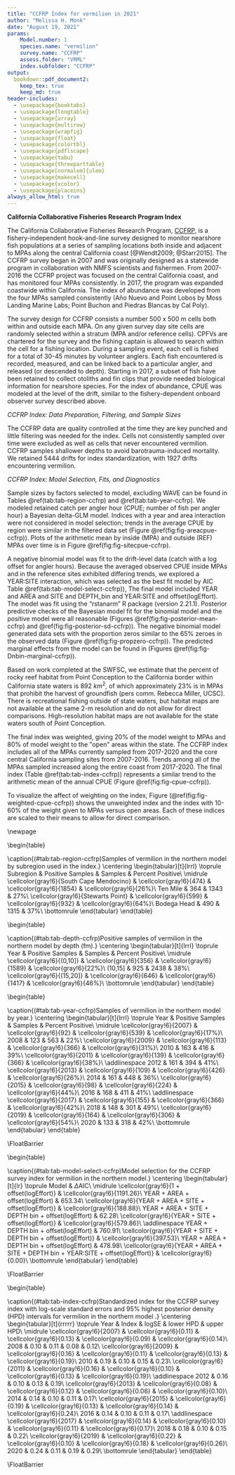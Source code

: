 ```yaml
---
title: "CCFRP Index for vermilion in 2021"
author: "Melissa H. Monk"
date: "August 19, 2021"
params:
    Model.number: 1
    species.name: "vermilion"
    survey.name: "CCFRP"
    assess.folder: "VRML"
    index.subfolder: "CCFRP"
output:
  bookdown::pdf_document2: 
    keep_tex: true
    keep_md: true
header-includes:
  - \usepackage{booktabs}
  - \usepackage{longtable}
  - \usepackage{array}
  - \usepackage{multirow}
  - \usepackage{wrapfig}
  - \usepackage{float}
  - \usepackage{colortbl}
  - \usepackage{pdflscape}
  - \usepackage{tabu}
  - \usepackage{threeparttable}
  - \usepackage[normalem]{ulem}
  - \usepackage{makecell}
  - \usepackage{xcolor}
  - \usepackage{placeins}
always_allow_html: true
---
```














**California Collaborative Fisheries Research Program Index**

The California Collaborative Fisheries Research Program, [CCFRP](https://www.mlml.calstate.edu/ccfrp/), 
is a fishery-independent 
hook-and-line survey designed to monitor nearshore fish populations at a series of sampling 
locations both inside and adjacent to MPAs along the central California coast 
[@Wendt2009; @Starr2015].  The CCFRP survey began in 2007 and was originally
designed as a statewide program in collaboration with NMFS scientists and fishermen. 
From 2007-2016 the CCFRP project was focused on the central California coast, and has monitored 
four MPAs consistently.  In 2017, 
the program was expanded coastwide within California.  The index of abundance was 
developed from the four MPAs sampled consistently (A&ntilde;o Nuevo and Point Lobos 
by Moss Landing Marine Labs; Point Buchon and Piedras Blancas by Cal Poly).

The survey design for CCFRP consists a number 500 x 500 m cells both within and 
outside each MPA. On any given survey day site cells are randomly 
selected within a stratum (MPA and/or reference cells).  CPFVs are chartered 
for the survey and the fishing captain is allowed to search within the cell for 
a fishing location.  During a sampling event, each cell is fished for a total of 
30-45 minutes by volunteer anglers. Each fish encountered is recorded, measured, 
and can be linked back to a particular angler, and released (or descended to depth). 
Starting in 2017, a subset of fish have been retained to collect otoliths and fin 
clips that provide needed biological information for nearshore species. For the index of abundance, CPUE was modeled at the level of the drift, similar to the 
fishery-dependent onboard observer survey described above.


*CCFRP Index: Data Preparation, Filtering, and Sample Sizes*

The CCFRP data are quality controlled at the time they are key punched and little 
filtering was needed for the index. 
Cells not consistently sampled over time were excluded as well as cells that never encountered vermilion. CCFRP samples shallower 
depths to avoid barotrauma-induced mortality.  We retained 5444 drifts for index standardization, with 1927 drifts encountering vermilion.
  


*CCFRP Index: Model Selection, Fits, and Diagnostics*

Sample sizes by factors selected to model, excluding WAVE can be found in Tables 
\@ref(tab:tab-region-ccfrp) and \@ref(tab:tab-year-ccfrp).
We modeled retained catch per angler hour (CPUE; number of fish per angler hour) 
a Bayesian delta-GLM model.  Indices with a year and area interaction were not 
considered in model selection; trends in the average CPUE by region were similar 
in the filtered data set (Figure \@ref(fig:fig-areacpue-ccfrp)). Plots of the arithmetic 
mean by inside (MPA) and outside (REF) MPAs over time is in Figure \@ref(fig:fig-sitecpue-ccfrp).

A negative binomial model was fit to the drift-level data (catch with a log offset for angler 
hours). Because the averaged observed CPUE inside MPAs and in the reference sites exhibited 
differing trends, we explored a YEAR:SITE interaction, which was selected as the best 
fit model by AIC Table \@ref(tab:tab-model-select-ccfrp)), The final model included
YEAR and AREA and SITE and DEPTH_bin and YEAR:SITE and offset(logEffort).
The model was fit using the “rstanarm” R package (version 2.21.1). Posterior predictive 
checks of the Bayesian model fit for the binomial model and the positive model 
were all reasonable (Figures \@ref(fig:fig-posterior-mean-ccfrp)  and 
 \@ref(fig:fig-posterior-sd-ccfrp)). The negative binomial model generated data sets with the 
 proportion zeros similar to the 65%  zeroes in the observed data 
(Figure \@ref(fig:fig-propzero-ccfrp)). The predicted marginal effects from the model can be found in (Figures \@ref(fig:fig-Dnbin-marginal-ccfrp)). 

Based on work completed at the SWFSC, we estimate that the percent of rocky reef habitat from Point Conception to the California border within California state waters is 892 $km^2$, of which approximately 23% is in MPAs that prohibit the harvest of groundfish (pers comm. Rebecca Miller, UCSC). There is recreational fishing outside of state waters, but habitat maps are not available at the same 2-m resolution and do not allow for direct comparisons. High-resolution habitat maps are not available for the state waters south of Point Conception.

The final index was weighted, giving 20% of the model weight to MPAs and 80% of model 
weight to the "open" areas within the state. The CCFRP index includes all of the 
MPAs currently sampled from 2017-2020 and the core central California sampling sites 
from 2007-2016.  Trends among all of the MPAs sampled increased along the entire coast 
from 2017-2020.  The final index (Table \@ref(tab:tab-index-ccfrp)) 
represents a similar trend to the arithmetic mean of the annual CPUE (Figure \@ref(fig:fig-cpue-ccfrp)).

To visualize the affect of weighting on the index, Figure (\@ref(fig:fig-weighted-cpue-ccfrp)) 
shows the unweighted index and the index with 10-60% of the weight given to MPAs versus 
open areas.  Each of these indices are scaled to their means to allow for direct comparison.


<!-- ******************************* TABLES ******************************** -->

\newpage

\begin{table}

\caption{(\#tab:tab-region-ccfrp)Samples of vermilion in the northern model by subregion used in the index.}
\centering
\begin{tabular}[t]{lrrl}
\toprule
Subregion & Positive Samples & Samples & Percent Positive\\
\midrule
\cellcolor{gray!6}{South Cape Mendocino} & \cellcolor{gray!6}{474} & \cellcolor{gray!6}{1854} & \cellcolor{gray!6}{26\%}\\
Ten Mile & 364 & 1343 & 27\%\\
\cellcolor{gray!6}{Stewarts Point} & \cellcolor{gray!6}{599} & \cellcolor{gray!6}{932} & \cellcolor{gray!6}{64\%}\\
Bodega Head & 490 & 1315 & 37\%\\
\bottomrule
\end{tabular}
\end{table}



\begin{table}

\caption{(\#tab:tab-depth-ccfrp)Positive samples of vermilion in the northern model by depth (fm).}
\centering
\begin{tabular}[t]{lrrl}
\toprule
Year & Positive Samples & Samples & Percent Positive\\
\midrule
\cellcolor{gray!6}{(0,10]} & \cellcolor{gray!6}{356} & \cellcolor{gray!6}{1589} & \cellcolor{gray!6}{22\%}\\
(10,15] & 925 & 2438 & 38\%\\
\cellcolor{gray!6}{(15,20]} & \cellcolor{gray!6}{646} & \cellcolor{gray!6}{1417} & \cellcolor{gray!6}{46\%}\\
\bottomrule
\end{tabular}
\end{table}



\begin{table}

\caption{(\#tab:tab-year-ccfrp)Samples of vermilion in the northern model by year.}
\centering
\begin{tabular}[t]{lrrl}
\toprule
Year & Positive Samples & Samples & Percent Positive\\
\midrule
\cellcolor{gray!6}{2007} & \cellcolor{gray!6}{92} & \cellcolor{gray!6}{539} & \cellcolor{gray!6}{17\%}\\
2008 & 123 & 563 & 22\%\\
\cellcolor{gray!6}{2009} & \cellcolor{gray!6}{113} & \cellcolor{gray!6}{366} & \cellcolor{gray!6}{31\%}\\
2010 & 163 & 416 & 39\%\\
\cellcolor{gray!6}{2011} & \cellcolor{gray!6}{139} & \cellcolor{gray!6}{366} & \cellcolor{gray!6}{38\%}\\
\addlinespace
2012 & 161 & 394 & 41\%\\
\cellcolor{gray!6}{2013} & \cellcolor{gray!6}{109} & \cellcolor{gray!6}{426} & \cellcolor{gray!6}{26\%}\\
2014 & 161 & 448 & 36\%\\
\cellcolor{gray!6}{2015} & \cellcolor{gray!6}{98} & \cellcolor{gray!6}{224} & \cellcolor{gray!6}{44\%}\\
2016 & 168 & 411 & 41\%\\
\addlinespace
\cellcolor{gray!6}{2017} & \cellcolor{gray!6}{155} & \cellcolor{gray!6}{366} & \cellcolor{gray!6}{42\%}\\
2018 & 148 & 301 & 49\%\\
\cellcolor{gray!6}{2019} & \cellcolor{gray!6}{164} & \cellcolor{gray!6}{306} & \cellcolor{gray!6}{54\%}\\
2020 & 133 & 318 & 42\%\\
\bottomrule
\end{tabular}
\end{table}



\FloatBarrier

\begin{table}

\caption{(\#tab:tab-model-select-ccfrp)Model selection for the CCFRP survey index for vermilion in the northern model.}
\centering
\begin{tabular}[t]{lr}
\toprule
Model & $\Delta$AIC\\
\midrule
\cellcolor{gray!6}{1 + offset(logEffort)} & \cellcolor{gray!6}{1191.26}\\
YEAR + AREA + offset(logEffort) & 653.34\\
\cellcolor{gray!6}{YEAR + AREA + SITE + offset(logEffort)} & \cellcolor{gray!6}{188.88}\\
YEAR + AREA + SITE + DEPTH bin + offset(logEffort) & 62.28\\
\cellcolor{gray!6}{YEAR + SITE + offset(logEffort)} & \cellcolor{gray!6}{579.86}\\
\addlinespace
YEAR + DEPTH bin + offset(logEffort) & 760.91\\
\cellcolor{gray!6}{YEAR + SITE + DEPTH bin + offset(logEffort)} & \cellcolor{gray!6}{397.53}\\
YEAR + AREA + DEPTH bin + offset(logEffort) & 478.98\\
\cellcolor{gray!6}{YEAR + AREA + SITE + DEPTH bin + YEAR:SITE + offset(logEffort)} & \cellcolor{gray!6}{0.00}\\
\bottomrule
\end{tabular}
\end{table}



\FloatBarrier

\begin{table}

\caption{(\#tab:tab-index-ccfrp)Standardized index for the CCFRP survey index with log-scale standard errors and 95\% highest
       posterior density (HPD) intervals for vermilion in the northern model .}
\centering
\begin{tabular}[t]{rrrrr}
\toprule
Year & Index & logSE & lower HPD & upper HPD\\
\midrule
\cellcolor{gray!6}{2007} & \cellcolor{gray!6}{0.11} & \cellcolor{gray!6}{0.13} & \cellcolor{gray!6}{0.09} & \cellcolor{gray!6}{0.14}\\
2008 & 0.10 & 0.11 & 0.08 & 0.12\\
\cellcolor{gray!6}{2009} & \cellcolor{gray!6}{0.16} & \cellcolor{gray!6}{0.11} & \cellcolor{gray!6}{0.13} & \cellcolor{gray!6}{0.19}\\
2010 & 0.19 & 0.10 & 0.15 & 0.23\\
\cellcolor{gray!6}{2011} & \cellcolor{gray!6}{0.16} & \cellcolor{gray!6}{0.10} & \cellcolor{gray!6}{0.13} & \cellcolor{gray!6}{0.19}\\
\addlinespace
2012 & 0.16 & 0.10 & 0.13 & 0.19\\
\cellcolor{gray!6}{2013} & \cellcolor{gray!6}{0.08} & \cellcolor{gray!6}{0.12} & \cellcolor{gray!6}{0.06} & \cellcolor{gray!6}{0.10}\\
2014 & 0.14 & 0.10 & 0.11 & 0.17\\
\cellcolor{gray!6}{2015} & \cellcolor{gray!6}{0.19} & \cellcolor{gray!6}{0.13} & \cellcolor{gray!6}{0.14} & \cellcolor{gray!6}{0.24}\\
2016 & 0.14 & 0.10 & 0.11 & 0.17\\
\addlinespace
\cellcolor{gray!6}{2017} & \cellcolor{gray!6}{0.14} & \cellcolor{gray!6}{0.10} & \cellcolor{gray!6}{0.11} & \cellcolor{gray!6}{0.17}\\
2018 & 0.18 & 0.10 & 0.15 & 0.22\\
\cellcolor{gray!6}{2019} & \cellcolor{gray!6}{0.22} & \cellcolor{gray!6}{0.10} & \cellcolor{gray!6}{0.18} & \cellcolor{gray!6}{0.26}\\
2020 & 0.24 & 0.11 & 0.19 & 0.29\\
\bottomrule
\end{tabular}
\end{table}



\FloatBarrier



<!-- ****************************** FIGURES ******************************** --> 

<!--
r, fig-dist-fits-ccfrp, warning = FALSE, message =FALSE, fig.cap = paste("Q-Q plot (top) of the positive observations lognormal gamma distributions and fitted values vs residuals for the", pos.mod.dist, "model (bottom).")}
ggpubr::ggarrange(pos.qq, pos.resid, ncol = 1)

-->


![(\#fig:fig-areacpue-ccfrp)Arithmetic mean of CPUE by region for  vermilion from the filtered data. The areas used are in the text.](C:/Stock_Assessments/VRML_Assessment_2021/GitHub/Vermilion_2021/doc/indices/vermilion_CCFRP_writeup_NCA_files/figure-latex/fig-areacpue-ccfrp-1.pdf) 

![(\#fig:fig-sitecpue-ccfrp)Arithmetic mean of CPUE by inside/outside MPAs for  vermilion from the filtered data. The areas used are in the text.](C:/Stock_Assessments/VRML_Assessment_2021/GitHub/Vermilion_2021/doc/indices/vermilion_CCFRP_writeup_NCA_files/figure-latex/fig-sitecpue-ccfrp-1.pdf) 


![(\#fig:fig-propzero-ccfrp)Posterior predictive distribution of the proportion of zero observations (x-axis) in replicate data sets generated by the delta model with a vertical line representing the observed average in the data.](C:/Stock_Assessments/VRML_Assessment_2021/GitHub/Vermilion_2021/doc/indices/vermilion_CCFRP_writeup_NCA_files/figure-latex/fig-propzero-ccfrp-1.pdf) 


![(\#fig:fig-posterior-mean-ccfrp)Posterior predictive draws of the mean (x-axis) by year in replicate data sets generated by the negative binomial model with a vertical line representing the observed mean in the data.](C:/Stock_Assessments/VRML_Assessment_2021/GitHub/Vermilion_2021/doc/indices/vermilion_CCFRP_writeup_NCA_files/figure-latex/fig-posterior-mean-ccfrp-1.pdf) 


![(\#fig:fig-posterior-sd-ccfrp)Posterior predictive draws of the standard deviation (x-axis) in replicate data sets generated by the negative binomial model with a vertical line representing the observed mean in the data.](C:/Stock_Assessments/VRML_Assessment_2021/GitHub/Vermilion_2021/doc/indices/vermilion_CCFRP_writeup_NCA_files/figure-latex/fig-posterior-sd-ccfrp-1.pdf) 


![(\#fig:fig-Dnbin-marginal-ccfrp)Negative ninomial marginal effects from the unweighted model.](C:/Stock_Assessments/VRML_Assessment_2021/GitHub/Vermilion_2021/doc/indices/vermilion_CCFRP_writeup_NCA_files/figure-latex/fig-Dnbin-marginal-ccfrp-1.pdf) 



![(\#fig:fig-cpue-ccfrp)Standardized index and arithmetic mean of the CPUE from the filtered data. Each timeseries is scaled to its respective means.](C:/Stock_Assessments/VRML_Assessment_2021/GitHub/Vermilion_2021/doc/indices/vermilion_CCFRP_writeup_NCA_files/figure-latex/fig-cpue-ccfrp-1.pdf) 




<!--{r, fig-Dpos-marginal-ccfrp, echo = FALSE,  fig.cap = "Positive model marginal effects from the final model."}
# positive model marginal components
sjPlot::plot_grid(figure.Dpos.list, tags = TRUE, margin = c(.1, .1, .1, .1)) 
-->


![(\#fig:fig-weighted-cpue-ccfrp)Standardized index with differing weighting to the MPAs from 10% to 60%. Each index is scaled to its respective means.](C:/Stock_Assessments/VRML_Assessment_2021/GitHub/Vermilion_2021/doc/indices/vermilion_CCFRP_writeup_NCA_files/figure-latex/fig-weighted-cpue-ccfrp-1.pdf) 
